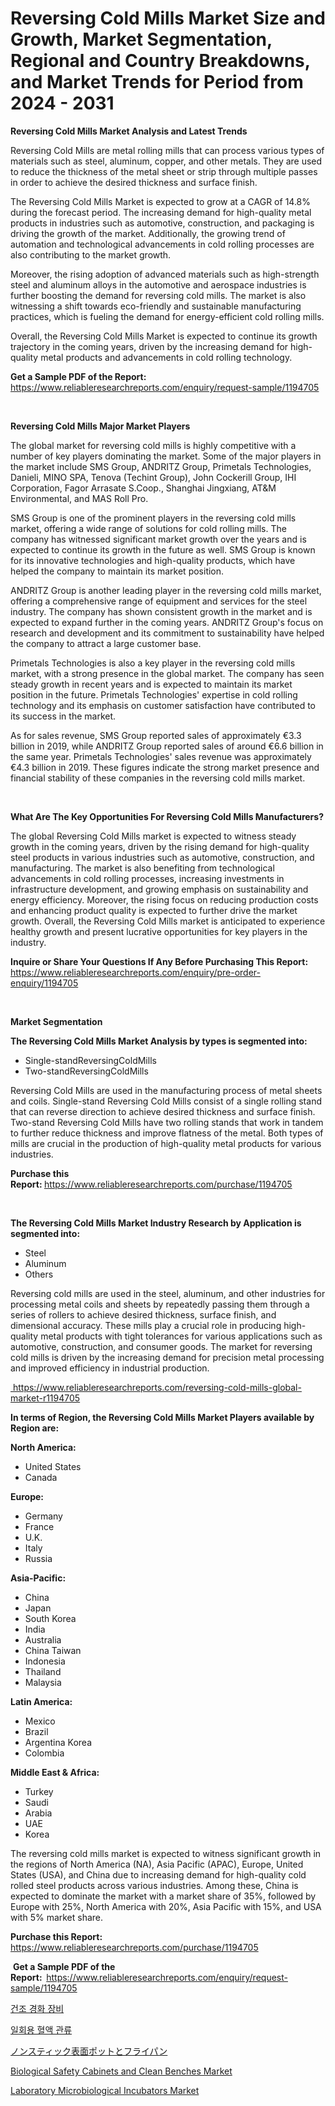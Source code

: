 <p><h1>Reversing Cold Mills Market Size and Growth, Market Segmentation, Regional and Country Breakdowns, and Market Trends for Period from 2024 -  2031</h1></p><p><strong>Reversing Cold Mills Market Analysis and Latest Trends</strong></p>
<p><p>Reversing Cold Mills are metal rolling mills that can process various types of materials such as steel, aluminum, copper, and other metals. They are used to reduce the thickness of the metal sheet or strip through multiple passes in order to achieve the desired thickness and surface finish.</p><p>The Reversing Cold Mills Market is expected to grow at a CAGR of 14.8% during the forecast period. The increasing demand for high-quality metal products in industries such as automotive, construction, and packaging is driving the growth of the market. Additionally, the growing trend of automation and technological advancements in cold rolling processes are also contributing to the market growth.</p><p>Moreover, the rising adoption of advanced materials such as high-strength steel and aluminum alloys in the automotive and aerospace industries is further boosting the demand for reversing cold mills. The market is also witnessing a shift towards eco-friendly and sustainable manufacturing practices, which is fueling the demand for energy-efficient cold rolling mills.</p><p>Overall, the Reversing Cold Mills Market is expected to continue its growth trajectory in the coming years, driven by the increasing demand for high-quality metal products and advancements in cold rolling technology.</p></p>
<p><strong>Get a Sample PDF of the Report:&nbsp;</strong> <a href="https://www.reliableresearchreports.com/enquiry/request-sample/1194705">https://www.reliableresearchreports.com/enquiry/request-sample/1194705</a></p>
<p>&nbsp;</p>
<p><strong>Reversing Cold Mills Major Market Players</strong></p>
<p><p>The global market for reversing cold mills is highly competitive with a number of key players dominating the market. Some of the major players in the market include SMS Group, ANDRITZ Group, Primetals Technologies, Danieli, MINO SPA, Tenova (Techint Group), John Cockerill Group, IHI Corporation, Fagor Arrasate S.Coop., Shanghai Jingxiang, AT&M Environmental, and MAS Roll Pro.</p><p>SMS Group is one of the prominent players in the reversing cold mills market, offering a wide range of solutions for cold rolling mills. The company has witnessed significant market growth over the years and is expected to continue its growth in the future as well. SMS Group is known for its innovative technologies and high-quality products, which have helped the company to maintain its market position.</p><p>ANDRITZ Group is another leading player in the reversing cold mills market, offering a comprehensive range of equipment and services for the steel industry. The company has shown consistent growth in the market and is expected to expand further in the coming years. ANDRITZ Group's focus on research and development and its commitment to sustainability have helped the company to attract a large customer base.</p><p>Primetals Technologies is also a key player in the reversing cold mills market, with a strong presence in the global market. The company has seen steady growth in recent years and is expected to maintain its market position in the future. Primetals Technologies' expertise in cold rolling technology and its emphasis on customer satisfaction have contributed to its success in the market.</p><p>As for sales revenue, SMS Group reported sales of approximately €3.3 billion in 2019, while ANDRITZ Group reported sales of around €6.6 billion in the same year. Primetals Technologies' sales revenue was approximately €4.3 billion in 2019. These figures indicate the strong market presence and financial stability of these companies in the reversing cold mills market.</p></p>
<p>&nbsp;</p>
<p><strong>What Are The Key Opportunities For Reversing Cold Mills Manufacturers?</strong></p>
<p><p>The global Reversing Cold Mills market is expected to witness steady growth in the coming years, driven by the rising demand for high-quality steel products in various industries such as automotive, construction, and manufacturing. The market is also benefiting from technological advancements in cold rolling processes, increasing investments in infrastructure development, and growing emphasis on sustainability and energy efficiency. Moreover, the rising focus on reducing production costs and enhancing product quality is expected to further drive the market growth. Overall, the Reversing Cold Mills market is anticipated to experience healthy growth and present lucrative opportunities for key players in the industry.</p></p>
<p><strong>Inquire or Share Your Questions If Any Before Purchasing This Report:</strong> <a href="https://www.reliableresearchreports.com/enquiry/pre-order-enquiry/1194705">https://www.reliableresearchreports.com/enquiry/pre-order-enquiry/1194705</a></p>
<p>&nbsp;</p>
<p><strong>Market Segmentation</strong></p>
<p><strong>The Reversing Cold Mills Market Analysis by types is segmented into:</strong></p>
<p><ul><li>Single-standReversingColdMills</li><li>Two-standReversingColdMills</li></ul></p>
<p><p>Reversing Cold Mills are used in the manufacturing process of metal sheets and coils. Single-stand Reversing Cold Mills consist of a single rolling stand that can reverse direction to achieve desired thickness and surface finish. Two-stand Reversing Cold Mills have two rolling stands that work in tandem to further reduce thickness and improve flatness of the metal. Both types of mills are crucial in the production of high-quality metal products for various industries.</p></p>
<p><strong>Purchase this Report:&nbsp;</strong><a href="https://www.reliableresearchreports.com/purchase/1194705">https://www.reliableresearchreports.com/purchase/1194705</a></p>
<p>&nbsp;</p>
<p><strong>The Reversing Cold Mills Market Industry Research by Application is segmented into:</strong></p>
<p><ul><li>Steel</li><li>Aluminum</li><li>Others</li></ul></p>
<p><p>Reversing cold mills are used in the steel, aluminum, and other industries for processing metal coils and sheets by repeatedly passing them through a series of rollers to achieve desired thickness, surface finish, and dimensional accuracy. These mills play a crucial role in producing high-quality metal products with tight tolerances for various applications such as automotive, construction, and consumer goods. The market for reversing cold mills is driven by the increasing demand for precision metal processing and improved efficiency in industrial production.</p></p>
<p><a href="https://www.reliableresearchreports.com/reversing-cold-mills-global-market-r1194705">&nbsp;https://www.reliableresearchreports.com/reversing-cold-mills-global-market-r1194705</a></p>
<p><strong>In terms of Region, the Reversing Cold Mills Market Players available by Region are:</strong></p>
<p>
    <p> <strong> North America: </strong>
        <ul>
            <li>United States</li>
            <li>Canada</li>
        </ul>
        </p> 
    <p> <strong> Europe: </strong>
        <ul>
            <li>Germany</li>
            <li>France</li>
            <li>U.K.</li>
            <li>Italy</li>
            <li>Russia</li>
        </ul>
        </p> 
    <p> <strong> Asia-Pacific: </strong>
        <ul>
            <li>China</li>
            <li>Japan</li>
            <li>South Korea</li>
            <li>India</li>
            <li>Australia</li>
            <li>China Taiwan</li>
            <li>Indonesia</li>
            <li>Thailand</li>
            <li>Malaysia</li>
        </ul>
        </p> 
    <p> <strong> Latin America: </strong>
        <ul>
            <li>Mexico</li>
            <li>Brazil</li>
            <li>Argentina Korea</li>
            <li>Colombia</li>
        </ul>
        </p> 
    <p> <strong> Middle East & Africa: </strong>
        <ul>
            <li>Turkey</li>
            <li>Saudi</li>
            <li>Arabia</li>
            <li>UAE</li>
            <li>Korea</li>
        </ul>
    </p>
    </p>
<p><p>The reversing cold mills market is expected to witness significant growth in the regions of North America (NA), Asia Pacific (APAC), Europe, United States (USA), and China due to increasing demand for high-quality cold rolled steel products across various industries. Among these, China is expected to dominate the market with a market share of 35%, followed by Europe with 25%, North America with 20%, Asia Pacific with 15%, and USA with 5% market share.</p></p>
<p><strong>Purchase this Report: </strong><a href="https://www.reliableresearchreports.com/purchase/1194705">https://www.reliableresearchreports.com/purchase/1194705</a></p>
<p>&nbsp;<strong>Get a Sample PDF of the Report:&nbsp;&nbsp;</strong><a href="https://www.reliableresearchreports.com/enquiry/request-sample/1194705">https://www.reliableresearchreports.com/enquiry/request-sample/1194705</a></p>
<p><strong></strong></p>
<p><p><a href="https://github.com/milikokao84/Market-Research-Report-List-1/blob/main/575821384438.md">건조 경화 장비</a></p><p><a href="https://github.com/emakpiahsopiah/Market-Research-Report-List-1/blob/main/486034984439.md">일회용 혈액 관류</a></p><p><a href="https://github.com/mathieurico66/Market-Research-Report-List-1/blob/main/681119991169.md">ノンスティック表面ポットとフライパン</a></p><p><a href="https://github.com/changoleonlaverguenzanoexiste/Market-Research-Report-List-3/blob/main/biological-safety-cabinets-and-clean-benches-market.md">Biological Safety Cabinets and Clean Benches Market</a></p><p><a href="https://github.com/dimitrishawkinswaynenp91rgz/Market-Research-Report-List-2/blob/main/laboratory-microbiological-incubators-market.md">Laboratory Microbiological Incubators Market</a></p></p>